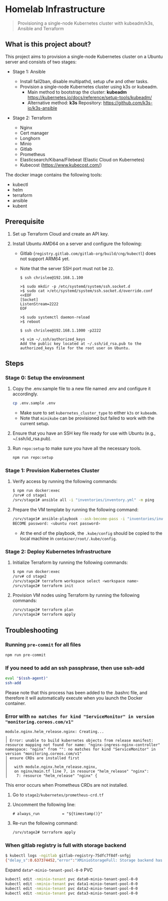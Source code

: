 # Homelab Infrastructure

> Provisioning a single-node Kubernetes cluster with kubeadm/k3s, Ansible and Terraform

## What is this project about?

This project aims to provision a single-node Kubernetes cluster on a Ubuntu server and consists of two stages:

- Stage 1: Ansible
  - Install fail2ban, disable multipathd, setup ufw and other tasks.
  - Provision a single-node Kubernetes cluster using k3s or kubeadm.
    - Main method to bootstrap the cluster: **kubeadm** <https://kubernetes.io/docs/reference/setup-tools/kubeadm/>
    - Alternative method: **k3s** Repository: <https://github.com/k3s-io/k3s-ansible>

- Stage 2: Terraform
  - Nginx
  - Cert manager
  - Longhorn
  - Minio
  - Gitlab
  - Prometheus
  - Elasticsearch/Kibana/Filebeat (Elastic Cloud on Kubernetes)
  - Kubecost (<https://www.kubecost.com/>)

The docker image contains the following tools:

- kubectl
- helm
- terraform
- ansible
- kubent

## Prerequisite

1. Set up Terraform Cloud and create an API key.

2. Install Ubuntu AMD64 on a server and configure the following:
   - Gitlab (`registry.gitlab.com/gitlab-org/build/cng/kubectl`) does not support ARM64 yet.
   - Note that the server SSH port must not be `22`.

     ```shell
     $ ssh chrislee@192.168.1.100

     >$ sudo mkdir -p /etc/systemd/system/ssh.socket.d
     >$ sudo cat >/etc/systemd/system/ssh.socket.d/override.conf <<EOF
     [Socket]
     ListenStream=2222
     EOF

     >$ sudo systemctl daemon-reload
     >$ reboot

     $ ssh chrislee@192.168.1.1000 -p2222

     >$ vim ~/.ssh/authorized_keys
     Add the public key located at ~/.ssh/id_rsa.pub to the authorized_keys file for the root user on Ubuntu.
     ```

## Steps

### Stage 0: Setup the environment

1. Copy the .env.sample file to a new file named .env and configure it accordingly.

   ```bash
   cp .env.sample .env
   ```

   - Make sure to set `kubernetes_cluster_type` to either `k3s` or `kubeadm`.
   - Note that `minikube` can be provisioned but failed to work with the current setup.

2. Ensure that you have an SSH key file ready for use with Ubuntu (e.g., ~/.ssh/id_rsa.pub).

3. Run `repo:setup` to make sure you have all the necessary tools.

      ```bash
      npm run repo:setup
      ```

### Stage 1: Provision Kubernetes Cluster

1. Verify access by running the following commands:

    ```bash
    $ npm run docker:exec
    /srv# cd stage1
    /srv/stage1# ansible all -i "inventories/inventory.yml" -m ping
    ```

2. Prepare the VM template by running the following command:

    ```bash
    /srv/stage1# ansible-playbook --ask-become-pass -i "inventories/inventory.yml" site.yml
    BECOME password: <ubuntu root password>
    ```

    - At the end of the playbook, the `.kube/config` should be copied to the local machine in `container/root/.kube/config`.

### Stage 2: Deploy Kubernetes Infrastructure

1. Initialize Terraform by running the following commands:

    ```bash
    $ npm run docker:exec
    /srv# cd stage2
    /srv/stage2# terraform workspace select <workspace name>
    /srv/stage2# terraform init
    ```

2. Provision VM nodes using Terraform by running the following commands:

    ```bash
    /srv/stage2# terraform plan
    /srv/stage2# terraform apply
    ```

## Troubleshooting

### Running `pre-commit` for all files

```bash
npm run pre-commit
```

### If you need to add an ssh passphrase, then use ssh-add

```bash
eval "$(ssh-agent)"
ssh-add
```

Please note that this process has been added to the .bashrc file, and therefore it will automatically execute when you launch the Docker container.

### Error with `no matches for kind "ServiceMonitor" in version "monitoring.coreos.com/v1"`

```text
module.nginx.helm_release.nginx: Creating...
╷
│ Error: unable to build kubernetes objects from release manifest: resource mapping not found for name: "nginx-ingress-nginx-controller" namespace: "nginx" from "": no matches for kind "ServiceMonitor" in version "monitoring.coreos.com/v1"
│ ensure CRDs are installed first
│
│   with module.nginx.helm_release.nginx,
│   on nginx/main.tf line 7, in resource "helm_release" "nginx":
│    7: resource "helm_release" "nginx" {
```

This error occurs when Prometheus CRDs are not installed.

1. Go to `stage2/kubernetes/prometheus-crd.tf`
2. Uncomment the following line:

   ```text
   # always_run          = "${timestamp()}"
   ```

3. Re-run the following command:

   ```bash
   /srv/stage2# terraform apply
   ```

### When gitlab registry is full with storage backend

```bash
$ kubectl logs -ngitlab gitlab-registry-75dfc7f8df-snfgj
{"delay_s":0.637374452,"error":"XMinioStorageFull: Storage backend has reached its minimum free drive threshold. Please delete a few objects to proceed.\n\tstatus code: 507, request id: 17FB95EA70099F9E, host id: dd9025bab4ad464b049177c95eb6ebf374d3b3fd1af9251148b658df7ac2e3e8","level":"info","msg":"S3: retrying after error","time":"2024-10-05T14:48:36.162Z"}
```

Expand `data*-minio-tenant-pool-0-0` PVC

```bash
kubectl edit -nminio-tenant pvc data0-minio-tenant-pool-0-0
kubectl edit -nminio-tenant pvc data1-minio-tenant-pool-0-0
kubectl edit -nminio-tenant pvc data2-minio-tenant-pool-0-0
kubectl edit -nminio-tenant pvc data3-minio-tenant-pool-0-0
```

